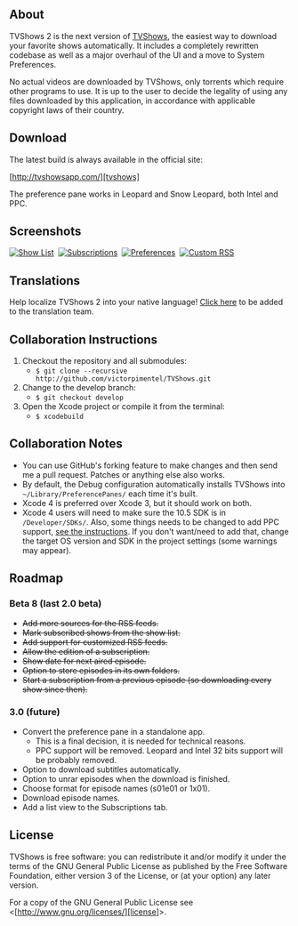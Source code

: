 ## About
TVShows 2 is the next version of [TVShows][tvshows], the easiest way to download your favorite shows automatically. It includes a completely rewritten codebase as well as a major overhaul of the UI and a move to System Preferences.

No actual videos are downloaded by TVShows, only torrents which require other programs to use. It is up to the user to decide the legality of using any files downloaded by this application, in accordance with applicable copyright laws of their country.

## Download

The latest build is always available in the official site:

[http://tvshowsapp.com/][tvshows]

The preference pane works in Leopard and Snow Leopard, both Intel and PPC.

## Screenshots
<a href="http://tvshowsapp.com/img/tvshows2-addshow.png">![Show List][preview-1]</a>&nbsp;&nbsp;<a href="http://tvshowsapp.com/img/tvshows2-subscriptions.png">![Subscriptions][preview-2]</a>&nbsp;&nbsp;<a href="http://tvshowsapp.com/img/tvshows2-preferences.png">![Preferences][preview-3]</a>&nbsp;&nbsp;<a href="http://tvshowsapp.com/img/tvshows2-custom.png">![Custom RSS][preview-4]</a>

## Translations
Help localize TVShows 2 into your native language! [Click here][translate] to be added to the translation team.

## Collaboration Instructions
1. Checkout the repository and all submodules:
    * `$ git clone --recursive http://github.com/victorpimentel/TVShows.git`
1. Change to the develop branch:
    * `$ git checkout develop`
1. Open the Xcode project or compile it from the terminal:
    * `$ xcodebuild`

## Collaboration Notes
* You can use GitHub's forking feature to make changes and then send me a pull request. Patches or anything else also works.
* By default, the Debug configuration automatically installs TVShows into `~/Library/PreferencePanes/` each time it's built.
* Xcode 4 is preferred over Xcode 3, but it should work on both.
* Xcode 4 users will need to make sure the 10.5 SDK is in `/Developer/SDKs/`. Also, some things needs to be changed to add PPC support, [see the instructions][xcode4-instructions]. If you don't want/need to add that, change the target OS version and SDK in the project settings (some warnings may appear).

## Roadmap
### Beta 8 (last 2.0 beta)
* <strike>Add more sources for the RSS feeds.</strike>
* <strike>Mark subscribed shows from the show list.</strike>
* <strike>Add support for customized RSS feeds.</strike>
* <strike>Allow the edition of a subscription.</strike>
* <strike>Show date for next aired episode.</strike>
* <strike>Option to store episodes in its own folders.</strike>
* <strike>Start a subscription from a previous episode (so downloading every show since then).</strike>

### 3.0 (future)
* Convert the preference pane in a standalone app.
  * This is a final decision, it is needed for technical reasons.
  * PPC support will be removed. Leopard and Intel 32 bits support will be probably removed.
* Option to download subtitles automatically.
* Option to unrar episodes when the download is finished.
* Choose format for episode names (s01e01 or 1x01).
* Download episode names.
* Add a list view to the Subscriptions tab.

## License
TVShows is free software: you can redistribute it and/or modify it under the terms of the GNU General Public License as published by the Free Software Foundation, either version 3 of the License, or (at your option) any later version.

For a copy of the GNU General Public License see &lt;[http://www.gnu.org/licenses/][license]&gt;.

[tvshows]:http://tvshowsapp.com/ "TVShows Website"
[translate]:https://webtranslateit.com/en/projects/874-TVShows/invitation_request "Help Translate TVShows 2"

[preview-1]:http://tvshowsapp.com/img/tvshows2-addshow-thumb.png "TVShows 2: Show List"
[preview-2]:http://tvshowsapp.com/img/tvshows2-subscriptions-thumb.png "TVShows 2: Subscriptions"
[preview-3]:http://tvshowsapp.com/img/tvshows2-preferences-thumb.png "TVShows 2: Preferences"
[preview-4]:http://tvshowsapp.com/img/tvshows2-custom-thumb.png "TVShows 2: Custom RSS"

[xcode4-instructions]:http://stackoverflow.com/questions/5333490/how-can-we-restore-ppc-ppc64-as-well-as-full-10-4-10-5-sdk-support-to-xcode-4/5333500#5333500 "Instructions to add PPC support for Xcode 4"

[license]:http://www.gnu.org/licenses/ "GNU General Public License"